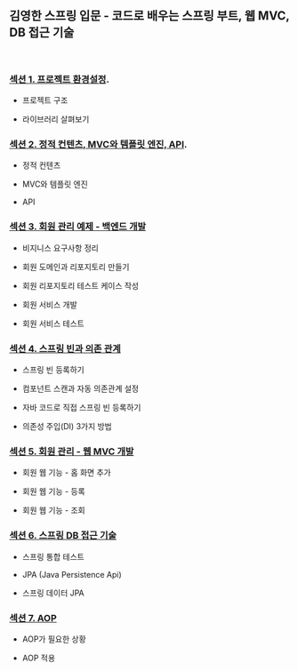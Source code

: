 ## 김영한 스프링 입문 - 코드로 배우는 스프링 부트, 웹 MVC, DB 접근 기술
﻿
 ###  [섹션 1. 프로젝트 환경설정](https://velog.io/@parksomii/Spring-%ED%94%84%EB%A1%9C%EC%A0%9D%ED%8A%B8-%ED%99%98%EA%B2%BD%EC%84%A4%EC%A0%95).
 - 프로젝트 구조
   
 - 라이브러리 살펴보기

### [섹션 2. 정적 컨텐츠, MVC와 템플릿 엔진, API](https://velog.io/@parksomii/Spring-%EC%A0%95%EC%A0%81-%EC%BB%A8%ED%85%90%EC%B8%A0-MVC%EC%99%80-%ED%85%9C%ED%94%8C%EB%A6%BF-%EC%97%94%EC%A7%84-API).
- 정적 컨텐츠
  
- MVC와 템플릿 엔진
  
- API
### [섹션 3. 회원 관리 예제 - 백엔드 개발](https://velog.io/@parksomii/Spring-%ED%9A%8C%EC%9B%90-%EA%B4%80%EB%A6%AC-%EB%B0%B1%EC%97%94%EB%93%9C)
- 비지니스 요구사항 정리
  
- 회원 도메인과 리포지토리 만들기
  
- 회원 리포지토리 테스트 케이스 작성
  
- 회원 서비스 개발
  
- 회원 서비스 테스트
  
### [섹션 4. 스프링 빈과 의존 관계](https://velog.io/@parksomii/Spring-4.-%EC%8A%A4%ED%94%84%EB%A7%81-%EB%B9%88%EA%B3%BC-%EC%9D%98%EC%A1%B4-%EA%B4%80%EA%B3%84)
- 스프링 빈 등록하기
  
- 컴포넌트 스캔과 자동 의존관계 설정
  
- 자바 코드로 직접 스프링 빈 등록하기
  
- 의존성 주입(DI) 3가지 방법

### [섹션 5. 회원 관리 - 웹 MVC 개발](https://velog.io/@parksomii/Spring-5.-%ED%9A%8C%EC%9B%90-%EA%B4%80%EB%A6%AC-%EC%9B%B9-MVC-%EA%B0%9C%EB%B0%9C)
- 회원 웹 기능 - 홈 화면 추가
  
- 회원 웹 기능 - 등록
  
- 회원 웹 기능 - 조회

### [섹션 6. 스프링 DB 접근 기술](https://velog.io/@parksomii/Spring-6.-%EC%8A%A4%ED%94%84%EB%A7%81-DB-%EC%A0%91%EA%B7%BC-%EA%B8%B0%EC%88%A0)
- 스프링 통합 테스트
  
- JPA (Java Persistence Api)
  
- 스프링 데이터 JPA

### [섹션 7. AOP](https://velog.io/@parksomii/Spring-7.-AOP)
- AOP가 필요한 상황
  
- AOP 적용
